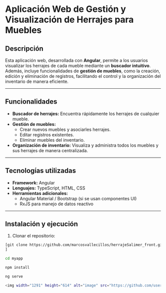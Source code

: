 # Aplicación Web de Gestión y Visualización de Herrajes para Muebles

## Descripción

Esta aplicación web, desarrollada con **Angular**, permite a los usuarios visualizar los herrajes de cada mueble mediante un **buscador intuitivo**. Además, incluye funcionalidades de **gestión de muebles**, como la creación, edición y eliminación de registros, facilitando el control y la organización del inventario de manera eficiente.

---

## Funcionalidades

- **Buscador de herrajes:** Encuentra rápidamente los herrajes de cualquier mueble.  
- **Gestión de muebles:**
  - Crear nuevos muebles y asociarles herrajes.
  - Editar registros existentes.
  - Eliminar muebles del inventario.  
- **Organización de inventario:** Visualiza y administra todos los muebles y sus herrajes de manera centralizada.

---

## Tecnologías utilizadas

- **Framework:** Angular  
- **Lenguajes:** TypeScript, HTML, CSS  
- **Herramientas adicionales:**  
  - Angular Material / Bootstrap (si se usan componentes UI)  
  - RxJS para manejo de datos reactivo  

---

## Instalación y ejecución

1. Clonar el repositorio:

```bash
[git clone https://github.com/marcosvallecillos/herrajeSalimer_front.git
]

cd myapp

npm install

ng serve

<img width="1291" height="614" alt="image" src="https://github.com/user-attachments/assets/d6be3153-b6c6-41ef-b893-f1a2eb4c14a4" />
